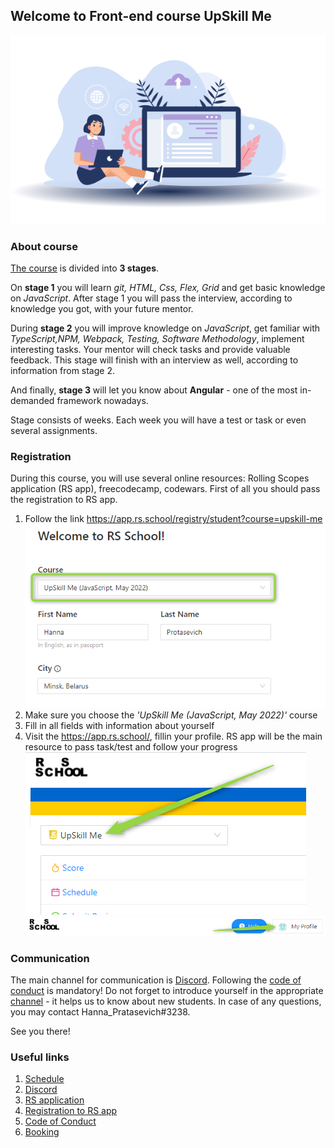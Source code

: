 ## Welcome to Front-end course UpSkill Me

![Welcome](img.png)

### About course
[The course](../README.md) is divided into **3 stages**.

On **stage 1** you will learn *git, HTML, Css, Flex, Grid* and get basic knowledge on *JavaScript*. After stage 1 you will pass the interview, according to knowledge you got,  with your future mentor.

During **stage 2** you will improve knowledge on *JavaScript*, get familiar with *TypeScript,NPM, Webpack, Testing, Software Methodology*,  implement interesting tasks. Your mentor will check tasks and provide valuable feedback. This stage  will finish with an interview as well, according to information from stage 2.

And finally, **stage 3** will let you know about **Angular** - one of the most in-demanded framework nowadays.

Stage consists of weeks. Each week you will have a test or task or even several assignments.

### Registration
During this course, you will use several online resources: Rolling Scopes application (RS app), freecodecamp, codewars. First of all you should pass the registration to RS app.
1. Follow the link https://app.rs.school/registry/student?course=upskill-me
![Registration](../images/img.png)
2. Make sure you choose the *'UpSkill Me (JavaScript, May 2022)'* course
3. Fill in all fields with information about yourself
4. Visit the https://app.rs.school/, fillin your profile. RS app will be the main resource to pass task/test and follow your progress
![RSApp](../images/img_1.png)
![Profile](../images/img_2.png)

### Communication
The main channel for communication is [Discord](https://discord.gg/KGDNASy6x8). Following the [code of conduct](https://docs.app.rs.school/#/code-of-conduct) is mandatory!
Do not forget to introduce yourself in the appropriate [channel](https://discord.gg/zQNhp7EVBw) - it helps us to know about new students. In case of any questions, you may contact Hanna_Pratasevich#3238.

See you there!



### Useful links
1. [Schedule](../../UpSkillMe/README.md)
2. [Discord](https://discord.gg/KGDNASy6x8)
3. [RS application](https://app.rs.school/)
4. [Registration to RS app](https://app.rs.school/registry/student?course=upskill-me)
5. [Code of Conduct](https://docs.app.rs.school/#/code-of-conduct)
6. [Booking](https://booking.lab.epam.com/)
